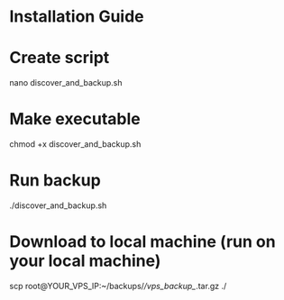 # Installation Guide

# Create script
nano discover_and_backup.sh

# Make executable
chmod +x discover_and_backup.sh

# Run backup
./discover_and_backup.sh

# Download to local machine (run on your local machine)
scp root@YOUR_VPS_IP:~/backups/*/vps_backup_*.tar.gz ./
